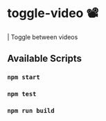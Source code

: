 # toggle-video 📽
| Toggle between videos

## Available Scripts

### `npm start`
### `npm test`
### `npm run build`
